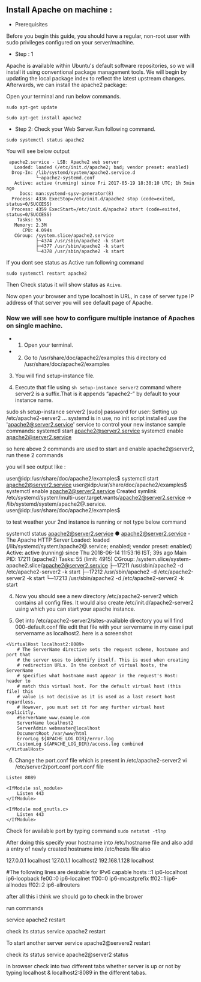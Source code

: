 ## Install Apache on machine :

+ Prerequisites


Before you begin this guide, you should have a regular, non-root user with sudo privileges configured on your server/machine.


+ Step : 1

Apache is available within Ubuntu's default software repositories, so we will install it using conventional package management tools.
We will begin by updating the local package index to reflect the latest upstream changes. Afterwards, we can install the apache2 package:

Open your terminal and run below commands.

```sudo apt-get update```


```sudo apt-get install apache2```


+ Step 2: Check your Web Server.Run following command.

```sudo systemctl status apache2```


You will see below output
```
 apache2.service - LSB: Apache2 web server
   Loaded: loaded (/etc/init.d/apache2; bad; vendor preset: enabled)
  Drop-In: /lib/systemd/system/apache2.service.d
           └─apache2-systemd.conf
   Active: active (running) since Fri 2017-05-19 18:30:10 UTC; 1h 5min ago
     Docs: man:systemd-sysv-generator(8)
  Process: 4336 ExecStop=/etc/init.d/apache2 stop (code=exited, status=0/SUCCESS)
  Process: 4359 ExecStart=/etc/init.d/apache2 start (code=exited, status=0/SUCCESS)
    Tasks: 55
   Memory: 2.3M
      CPU: 4.094s
   CGroup: /system.slice/apache2.service
           ├─4374 /usr/sbin/apache2 -k start
           ├─4377 /usr/sbin/apache2 -k start
           └─4378 /usr/sbin/apache2 -k start
 ```          
 If you dont see status as Active run following command
 
```sudo systemctl restart apache2``` 


Then Check status it will show status as ```Acive```.



Now open your browser and type localhost in URL, in case of server type IP address of that server you will see default page of Apache.


### Now we will see how to configure multiple instance of Apaches on single machine.


+ 1. Open your terminal.

+ 2. Go to /usr/share/doc/apache2/examples this directory 
cd /usr/share/doc/apache2/examples

3. You will find setup-instance file.

3. Execute that file using ```sh setup-instance server2``` command where server2 is a suffix.That is it appends “apache2-” by default to your instance name. 

sudo sh setup-instance server2
[sudo] password for user: 
Setting up /etc/apache2-server2 ...
systemd is in use, no init script installed
use the 'apache2@server2.service' service to control your new instance
sample commands:
systemctl start apache2@server2.service
systemctl enable apache2@server2.service

so here above 2 commands are used to start and enable apache2@server2, run these 2 commands

you will see output like :

user@idp:/usr/share/doc/apache2/examples$ systemctl start apache2@server2.service
user@idp:/usr/share/doc/apache2/examples$ systemctl enable apache2@server2.service
Created symlink /etc/systemd/system/multi-user.target.wants/apache2@server2.service → /lib/systemd/system/apache2@.service.
user@idp:/usr/share/doc/apache2/examples$ 

to test weather your 2nd instance is running or not type below command

systemctl status apache2@server2.service
● apache2@server2.service - The Apache HTTP Server
   Loaded: loaded (/lib/systemd/system/apache2@.service; enabled; vendor preset: enabled)
   Active: active (running) since Thu 2018-06-14 11:53:16 IST; 39s ago
 Main PID: 17211 (apache2)
    Tasks: 55 (limit: 4915)
   CGroup: /system.slice/system-apache2.slice/apache2@server2.service
           ├─17211 /usr/sbin/apache2 -d /etc/apache2-server2 -k start
           ├─17212 /usr/sbin/apache2 -d /etc/apache2-server2 -k start
           └─17213 /usr/sbin/apache2 -d /etc/apache2-server2 -k start 

4. Now you should see a new directory /etc/apache2-server2 which contains all config files. It would also create /etc/init.d/apache2-server2 using which you can start your apache instance.

5. Get into /etc/apache2-server2/sites-available directory you will find 000-default.conf file edit that file with your servername in my case i put servername as localhost2.
here is a screenshot
```
<VirtualHost localhost2:8089>
	# The ServerName directive sets the request scheme, hostname and port that
	# the server uses to identify itself. This is used when creating
	# redirection URLs. In the context of virtual hosts, the ServerName
	# specifies what hostname must appear in the request's Host: header to
	# match this virtual host. For the default virtual host (this file) this
	# value is not decisive as it is used as a last resort host regardless.
	# However, you must set it for any further virtual host explicitly.
	#ServerName www.example.com
	ServerName localhost2 
	ServerAdmin webmaster@localhost
	DocumentRoot /var/www/html
	ErrorLog ${APACHE_LOG_DIR}/error.log
	CustomLog ${APACHE_LOG_DIR}/access.log combined
</VirtualHost>
```


6. Change the port.conf file which is present in /etc/apache2-server2
vi /etc/server2/port.conf
port.conf file

```
Listen 8089

<IfModule ssl_module>
	Listen 443
</IfModule>

<IfModule mod_gnutls.c>
	Listen 443
</IfModule>

```

Check for available port by typing command  ```sudo netstat -tlnp```


After doing this specify your hostname into /etc/hostname file and also add a entry of newly created hostname into /etc/hosts file also 

127.0.0.1	localhost
127.0.1.1	localhost2
192.168.1.128	localhost

#The following lines are desirable for IPv6 capable hosts
::1     ip6-localhost ip6-loopback
fe00::0 ip6-localnet
ff00::0 ip6-mcastprefix
ff02::1 ip6-allnodes
ff02::2 ip6-allrouters


after all this i think we should go to check in the brower

run commands

service apache2 restart

check its status 
service apache2 restart


To start another server
service apache2@servere2 restart

check its status
service apache2@server2 status

in browser check into two different tabs whether server is up or not by typing
localhost & localhost2:8089 in the different tabas.
